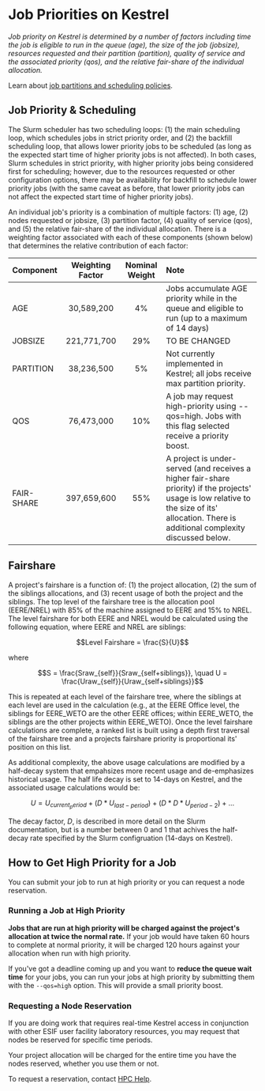 # Job Priorities on Kestrel
*Job priority on Kestrel is determined by a number of factors including time the job is eligible to run in the queue (age),
the size of the job (jobsize), resources requested and their partition (partition), quality of service and the 
associated priority (qos), and the relative fair-share of the individual allocation.*

Learn about [job partitions and scheduling policies](./index.md).

## Job Priority & Scheduling

The Slurm scheduler has two scheduling loops: (1) the main scheduling loop, which schedules jobs in strict priority order, and (2) the backfill scheduling loop, that allows lower priority jobs to be scheduled (as long as the expected start time of higher priority jobs is not affected).  In both cases, Slurm schedules in strict priority, with higher priority jobs being considered first for scheduling; however, due to the resources requested or other configuration options, there may be
availability for backfill to schedule lower priority jobs (with the same caveat as before, that lower priority jobs can not
affect the expected start time of higher priority jobs).

An individual job's priority is a combination of multiple factors: (1) age, (2) nodes requested or jobsize, (3) partition
factor, (4) quality of service (qos), and (5) the relative fair-share of the individual allocation.  There is a weighting
factor associated with each of these components (shown below) that determines the relative contribution of each factor:

| Component | Weighting Factor | Nominal Weight| Note |
| :---| :---: | :---: | :--- | 
| AGE | 30,589,200 |4% | Jobs accumulate AGE priority while in the queue and eligible to run (up to a maximum of 14 days) |
| JOBSIZE | 221,771,700 | 29%| TO BE CHANGED
| PARTITION | 38,236,500 | 5% | Not currently implemented in Kestrel; all jobs receive max partition priority.|
| QOS | 76,473,000 | 10%| A job may request high-priority using --qos=high.  Jobs with this flag selected receive a priority boost.
| FAIR-SHARE| 397,659,600 | 55% |  A project is under-served (and receives a higher fair-share priority) if the projects' usage is low relative to the size of its' allocation.  There is additional complexity discussed below.|

## Fairshare

A project's fairshare is a function of: (1) the project allocation, (2) the sum of the siblings allocations, and (3) recent usage of both the project and the siblings.  The top level of the fairshare tree is the allocation pool (EERE/NREL) with 85% of the machine assigned to EERE and 15% to NREL.  The level fairshare for both EERE and NREL would be calculated using the following equation, where EERE and NREL are siblings:

$$Level Fairshare = \frac{S}{U}$$

where 

$$S = \frac{Sraw_{self}}{Sraw_{self+siblings}}, \quad U = \frac{Uraw_{self}}{Uraw_{self+siblings}}$$

This is repeated at each level of the fairshare tree, where the siblings at each level are used in the calculation (e.g., at the EERE Office level, the siblings for EERE_WETO are the other EERE offices; within EERE_WETO, the siblings are the other projects within EERE_WETO).  Once the level fairshare calculations are complete,  a ranked list is built using a depth first traversal of the fairshare tree and a projects fairshare priority is proportional its' position on this list.

As additional complexity, the above usage calculations are modified by a half-decay system that empahsizes more recent usage and de-emphasizes historical usage.  The half life decay is set to 14-days on Kestrel, and the associated usage calculations would be:

$$ U = U_{current_period} + ( D * U_{last-period}) + (D * D * U_{period-2}) + ...$$

The decay factor, *D*, is described in more detail on the Slurm documentation, but is a number between 0 and 1 that achives the half-decay rate specified by the Slurm configruation (14-days on Kestrel). 

## How to Get High Priority for a Job
You can submit your job to run at high priority or you can request a node reservation.

### Running a Job at High Priority 
**Jobs that are run at high priority will be charged against the project's allocation at twice the normal rate.** If your job would have taken 60 hours to complete at normal priority, it will be charged 120 hours against your allocation when run with high priority.

If you've got a deadline coming up and you want to **reduce the queue wait time** for your jobs, you can run your jobs at high priority by submitting them with the ```--qos=high``` option. This will provide a small priority boost.

### Requesting a Node Reservation
If you are doing work that requires real-time Kestrel access in conjunction with other ESIF user facility laboratory resources, you may request that nodes be reserved for specific time periods.

Your project allocation will be charged for the entire time you have the nodes reserved, whether you use them or not.

To request a reservation, contact [HPC Help](mailto://hpc-help@nrel.gov).

